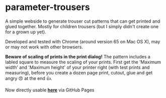 # parameter-trousers

A simple webside to generate trouser cut patterns that can get printed and glued together. Mostly for children trousers (but I simply didn't create one for a grown up yet).

Developed and tested with Chrome (around version 65 on Mac OS X), may or may not work with other browsers.

**Beware of scaling of prints in the print dialog!** The pattern includes a labled square to measure the scaling of your prints. First get the 'Maximum width' and 'Maximum height' of your printer right (with test prints and measuring), before you create a dozen page print, cutout, glue and get angry :angry: at the end :thumbsup:.

Now directly usable [**here**](https://baxerus.github.io/parameter-trousers/) via GitHub Pages